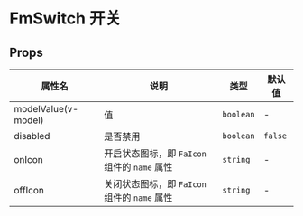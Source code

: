 # FmSwitch 开关

## Props

| 属性名              | 说明                                         | 类型      | 默认值  |
| ------------------- | -------------------------------------------- | --------- | ------- |
| modelValue(v-model) | 值                                           | `boolean` | -       |
| disabled            | 是否禁用                                     | `boolean` | `false` |
| onIcon              | 开启状态图标，即 `FaIcon` 组件的 `name` 属性 | `string`  | -       |
| offIcon             | 关闭状态图标，即 `FaIcon` 组件的 `name` 属性 | `string`  | -       |

